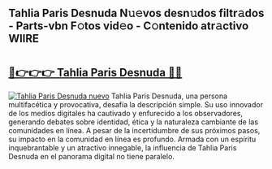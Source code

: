 ## Tahlia Paris Desnuda N𝚞𝚎vos desn𝚞dos filtr𝚊dos - Parts-vbn F𝚘tos vid𝚎o - C𝚘ntenido atr𝚊ctivo WllRE

# <h2><a href="http://mb4sh1.tromn.icu/?c=Tahlia+Paris+Desnuda">🔗👉👉👉 Tahlia Paris Desnuda 🔗🔗</a></h2>

[![Tahlia Paris Desnuda nuevo](https://i.imgur.com/pEAQMta.gif)](http://mb4sh1.tromn.icu/?c=Tahlia+Paris+Desnuda)
Tahlia Paris Desnuda, una persona multifacética y provocativa, desafía la descripción simple. Su uso innovador de los medios digitales ha cautivado y enfurecido a los observadores, generando debates sobre identidad, ética y la naturaleza cambiante de las comunidades en línea. A pesar de la incertidumbre de sus próximos pasos, su impacto en la comunidad en línea es profundo. Armada con un espíritu inquebrantable y un atractivo innegable, la influencia de Tahlia Paris Desnuda en el panorama digital no tiene paralelo.
